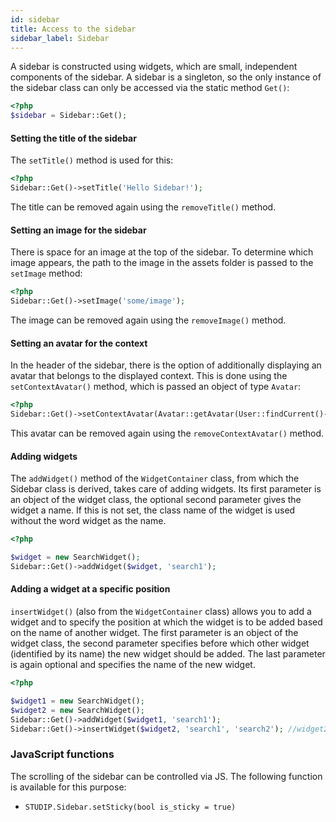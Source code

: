 ```yaml
---
id: sidebar
title: Access to the sidebar
sidebar_label: Sidebar
---
```


A sidebar is constructed using widgets, which are small, independent components of the sidebar. A sidebar is a singleton, so the only instance of the sidebar class can only be accessed via the static method `Get()`:

```php
<?php
$sidebar = Sidebar::Get();
```


#### Setting the title of the sidebar

The `setTitle()` method is used for this:
```php
<?php
Sidebar::Get()->setTitle('Hello Sidebar!');
```

The title can be removed again using the `removeTitle()` method.


#### Setting an image for the sidebar

There is space for an image at the top of the sidebar. To determine which image appears, the path to the image in the assets folder is passed to the `setImage` method:
```php
<?php
Sidebar::Get()->setImage('some/image');
```

The image can be removed again using the `removeImage()` method.


#### Setting an avatar for the context

In the header of the sidebar, there is the option of additionally displaying an avatar that belongs to the displayed context. This is done using the `setContextAvatar()` method, which is passed an object of type `Avatar`:
```php
<?php
Sidebar::Get()->setContextAvatar(Avatar::getAvatar(User::findCurrent()->id));
```

This avatar can be removed again using the `removeContextAvatar()` method.


#### Adding widgets

The `addWidget()` method of the `WidgetContainer` class, from which the Sidebar class is derived, takes care of adding widgets. Its first parameter is an object of the widget class, the optional second parameter gives the widget a name. If this is not set, the class name of the widget is used without the word widget as the name.

```php
<?php

$widget = new SearchWidget();
Sidebar::Get()->addWidget($widget, 'search1');
```


#### Adding a widget at a specific position

`insertWidget()` (also from the `WidgetContainer` class) allows you to add a widget and to specify the position at which the widget is to be added based on the name of another widget. The first parameter is an object of the widget class, the second parameter specifies before which other widget (identified by its name) the new widget should be added. The last parameter is again optional and specifies the name of the new widget.

```php
<?php

$widget1 = new SearchWidget();
$widget2 = new SearchWidget();
Sidebar::Get()->addWidget($widget1, 'search1');
Sidebar::Get()->insertWidget($widget2, 'search1', 'search2'); //widget2 (with name search2) is placed in front of widget1 (with name search1).
```



### JavaScript functions

The scrolling of the sidebar can be controlled via JS. The following function is available for this purpose:

* `STUDIP.Sidebar.setSticky(bool is_sticky = true)`

